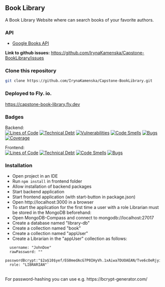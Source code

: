 <div >
  <h2>Book Library</h2>
  <p>A Book Library Website where can search books of your favorite authors. </p>
</div>

### API

- [Google Books API](https://developers.google.com/books/docs/v1/using)

**Link to github issues:**
https://github.com/IrynaKamenska/Capstone-BookLibrary/issues

### Clone this repository

```bash
git clone https://github.com/IrynaKamenska/Capstone-BookLibrary.git
```

### Deployed to Fly. io.
https://capstone-book-library.fly.dev


### Badges
Backend: <br>
[![Lines of Code](https://sonarcloud.io/api/project_badges/measure?project=irynakamenska-1_Capstone-BookLibrary-backend&metric=ncloc)](https://sonarcloud.io/project/overview?id=irynakamenska-1_Capstone-BookLibrary-backend)
[![Technical Debt](https://sonarcloud.io/api/project_badges/measure?project=irynakamenska-1_Capstone-BookLibrary-backend&metric=sqale_index)](https://sonarcloud.io/project/overview?id=irynakamenska-1_Capstone-BookLibrary-backend)
[![Vulnerabilities](https://sonarcloud.io/api/project_badges/measure?project=irynakamenska-1_Capstone-BookLibrary-backend&metric=vulnerabilities)](https://sonarcloud.io/project/overview?id=irynakamenska-1_Capstone-BookLibrary-backend)
[![Code Smells](https://sonarcloud.io/api/project_badges/measure?project=irynakamenska-1_Capstone-BookLibrary-backend&metric=code_smells)](https://sonarcloud.io/project/overview?id=irynakamenska-1_Capstone-BookLibrary-backend)
[![Bugs](https://sonarcloud.io/api/project_badges/measure?project=irynakamenska-1_Capstone-BookLibrary-backend&metric=bugs)](https://sonarcloud.io/project/overview?id=irynakamenska-1_Capstone-BookLibrary-backend)
[![Coverage](https://sonarcloud.io/api/project_badges/measure?project=irynakamenska-1_Capstone-BookLibrary-backend&metric=coverage)](https://sonarcloud.io/project/overview?id=irynakamenska-1_Capstone-BookLibrary-backend)
<br>


Frontend:<br>
[![Lines of Code](https://sonarcloud.io/api/project_badges/measure?project=irynakamenska-1_Capstone-BookLibrary-frontend&metric=ncloc)](https://sonarcloud.io/project/overview?id=irynakamenska-1_Capstone-BookLibrary-frontend)
[![Technical Debt](https://sonarcloud.io/api/project_badges/measure?project=irynakamenska-1_Capstone-BookLibrary-frontend&metric=sqale_index)](https://sonarcloud.io/project/overview?id=irynakamenska-1_Capstone-BookLibrary-frontend)
[![Code Smells](https://sonarcloud.io/api/project_badges/measure?project=irynakamenska-1_Capstone-BookLibrary-frontend&metric=code_smells)](https://sonarcloud.io/project/overview?id=irynakamenska-1_Capstone-BookLibrary-frontend)
[![Bugs](https://sonarcloud.io/api/project_badges/measure?project=irynakamenska-1_Capstone-BookLibrary-frontend&metric=bugs)](https://sonarcloud.io/project/overview?id=irynakamenska-1_Capstone-BookLibrary-frontend)


### Installation

- Open project in an IDE <br>
- Run `npm install` in frontend folder <br>
- Allow installation of backend packages <br>
- Start backend application <br>
- Start frontend application (with start-button in package.json)<br>
- Open http://localhost:3000 in a browser <br>
- To start the application for the first time a user with a role Librarian must be stored in the MongoDB beforehand:<br>
- Open MongoDB-Compass and connect to mongodb://localhost:27017<br>
- Create a database named "library-db"<br>
- Create a collection named "book"<br>
- Create a collection named "appUser"<br>
- Create a Librarian in the "appUser" collection as follows:<br>

``` _id: 6390cfae035b1f6382de17b7
  username: "JohnDoe"
  rawPassword: ""
  passwordBcrypt:"$2a$10$yef/EG0medAcG7P0IHyVh.1xAiwa7DUOAEAN/Tve6cOeRjyi2CioK"
  role: "LIBRARIAN"`
  ```

<br>
  For password-hashing you can use e.g. https://bcrypt-generator.com/<br>



